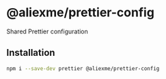 # @aliexme/prettier-config

Shared Prettier configuration

## Installation

```sh
npm i --save-dev prettier @aliexme/prettier-config
```
